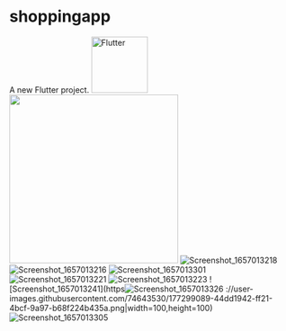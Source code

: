 # shoppingapp

A new Flutter project.
<img src="https://user-images.githubusercontent.com/74643530/177298987-02ae5130-f55f-426d-a1ac-93522a1a5771.png" alt="Flutter" width=100 height=100>
<img src="[https://your-image-url.type](https://user-images.githubusercontent.com/74643530/177298987-02ae5130-f55f-426d-a1ac-93522a1a5771.png)" width="300">
![Screenshot_1657013218](https://user-images.githubusercontent.com/74643530/177298987-02ae5130-f55f-426d-a1ac-93522a1a5771.png|width=100px)
![Screenshot_1657013216](https://user-images.githubusercontent.com/74643530/177298995-ec2a25cf-dd17-4499-93c8-b8057627a358.png|width=100)
![Screenshot_1657013301](https://user-images.githubusercontent.com/74643530/177299006-fe6ee242-93f3-468b-aa8a-90fdec11c413.png|width=100,height=100)
![Screenshot_1657013221](https://user-images.githubusercontent.com/74643530/177299039-4cb39146-1616-403a-8daf-31007a4a1ad1.png|width=100,height=100)
![Screenshot_1657013223](https://user-images.githubusercontent.com/74643530/177299063-ee8fe054-c99e-4df4-87fc-49be0b743593.png|width=100,height=100)
![Screenshot_1657013241](https![Screenshot_1657013326](https://user-images.githubusercontent.com/74643530/177299111-7fb606e5-0bc7-4a2c-ae3e-0b44bf1a22d7.png|width=100,height=100)
://user-images.githubusercontent.com/74643530/177299089-44dd1942-ff21-4bcf-9a97-b68f224b435a.png|width=100,height=100)
![Screenshot_1657013305](https://user-images.githubusercontent.com/74643530/177299135-49fec381-6047-4b09-9aae-d95b4b4667cd.png|width=100,height=100)
